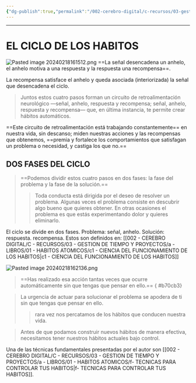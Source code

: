 ```yaml
---
{"dg-publish":true,"permalink":"/002-cerebro-digital/c-recursos/03-gestion-de-tiempo-y-proyectos/a-libros/01-habitos-atomicos/c2-el-ciclo-de-los-habitos/"}
---
```


---
# EL CICLO DE LOS HABITOS
![Pasted image 20240218161512.png](/img/user/900%20-%20ANEXO/Pasted%20image%2020240218161512.png)
==La señal desencadena un anhelo, el anhelo motiva a una respuesta y la respuesta una recompensa==.

La recompensa satisface el anhelo y queda asociada (interiorizada) la señal que desencadena el ciclo.

>Juntos estos cuatro pasos forman un circuito de retroalimentación neurológico —señal, anhelo, respuesta y recompensa; señal, anhelo, respuesta y recompensa— que, en última instancia, te permite crear hábitos automáticos.

==Este circuito de retroalimentación está trabajando constantemente== en nuestra vida, sin descanso; miden nuestras acciones y las recompensas que obtenemos, ==premia y fortalece los comportamientos que satisfagan un problema o necesidad, y castiga los que no.==

## DOS FASES DEL CICLO
>==Podemos dividir estos cuatro pasos en dos fases: la fase del problema y la fase de la solución.==
> >Toda conducta está dirigida por el deseo de resolver un problema. Algunas veces el problema consiste en descubrir algo bueno que quieres obtener. En otras ocasiones el problema es que estás experimentando dolor y quieres eliminarlo.

El ciclo se divide en dos fases.
Problema: señal, anhelo.
Solución: respuesta. recompensa.
Estos son definidos en: [[002 - CEREBRO DIGITAL/C - RECURSOS/03 - GESTION DE TIEMPO Y PROYECTOS/a - LIBROS/01 - HABITOS ATOMICOS/c1 - CIENCIA DEL FUNCIONAMIENTO DE LOS HABITOS\|c1 - CIENCIA DEL FUNCIONAMIENTO DE LOS HABITOS]]

![Pasted image 20240218162136.png](/img/user/900%20-%20ANEXO/Pasted%20image%2020240218162136.png)

>==Has realizado esa acción tantas veces que ocurre automáticamente sin que tengas que pensar en ello.==
{ #b70cb3}


>La urgencia de actuar para solucionar el problema se apodera de ti sin que tengas que pensar en ello.
>> rara vez nos percatamos de los hábitos que conducen nuestra vida.

>Antes de que podamos construir nuevos hábitos de manera efectiva, necesitamos tener nuestros hábitos actuales bajo control.

Una de las técnicas fundamentales presentadas por el autor son [[002 - CEREBRO DIGITAL/C - RECURSOS/03 - GESTION DE TIEMPO Y PROYECTOS/a - LIBROS/01 - HABITOS ATOMICOS/f- TECNICAS PARA CONTROLAR TUS HABITOS\|f- TECNICAS PARA CONTROLAR TUS HABITOS]].